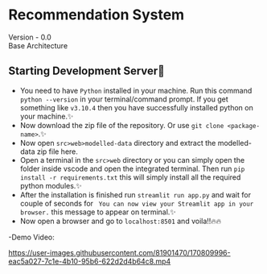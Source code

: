 # Recommendation System
  
Version - 0.0  
Base Architecture

## Starting Development Server:rocket:

- You need to have `Python` installed in your machine. Run this command `python --version` in your terminal/command prompt. If you get something like `v3.10.4` then you have successfully installed python on your machine.:sparkles:
- Now download the zip file of the repository. Or use `git clone <package-name>`.:sparkles:
- Now open `src>web>modelled-data` directory and extract the modelled-data zip file here.
- Open a terminal in the `src>web` directory or you can simply open the folder inside vscode and open the integrated terminal. Then run `pip install -r requirements.txt` this will simply install all the required python modules.:sparkles:
- After the installation is finished run `streamlit run app.py` and wait for couple of seconds for ` You can now view your Streamlit app in your browser.` this message to appear on terminal.:sparkles:
- Now open a browser and go to `localhost:8501` and voila!!:fire::fire:

-Demo Video:


https://user-images.githubusercontent.com/81901470/170809996-eac5a027-7c1e-4b10-95b6-622d2d4b64c8.mp4

